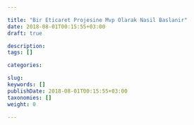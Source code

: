 ```yaml
---

title: "Bir Eticaret Projesine Mvp Olarak Nasil Baslanir"
date: 2018-08-01T00:15:55+03:00
draft: true

description: 
tags: []

categories:

slug: 
keywords: []
publishDate: 2018-08-01T00:15:55+03:00
taxonomies: []
weight: 0

---
```



